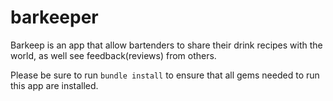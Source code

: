 # barkeeper


Barkeep is an app that allow bartenders to share their drink recipes with the world, as well see feedback(reviews) from others.

Please be sure to run `bundle install` to ensure that all gems needed to run this app are installed.

<!-- NOT SURE IF README MEETS REQUIREMENTS  -->
